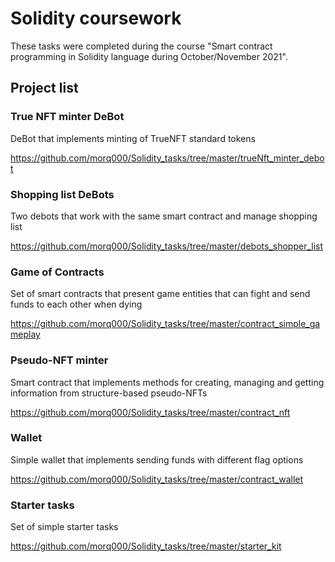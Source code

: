 # Solidity coursework
These tasks were completed during the course "Smart contract programming in Solidity language during October/November 2021".

## Project list


















### True NFT minter DeBot
DeBot that implements minting of TrueNFT standard tokens

https://github.com/morq000/Solidity_tasks/tree/master/trueNft_minter_debot

### Shopping list DeBots
Two debots that work with the same smart contract and manage shopping list

https://github.com/morq000/Solidity_tasks/tree/master/debots_shopper_list

### Game of Contracts 
Set of smart contracts that present game entities that can fight and send funds to each other when dying

https://github.com/morq000/Solidity_tasks/tree/master/contract_simple_gameplay

### Pseudo-NFT minter
Smart contract that implements methods for creating, managing and getting information from structure-based pseudo-NFTs

https://github.com/morq000/Solidity_tasks/tree/master/contract_nft

### Wallet
Simple wallet that implements sending funds with different flag options

https://github.com/morq000/Solidity_tasks/tree/master/contract_wallet

### Starter tasks
Set of simple starter tasks

https://github.com/morq000/Solidity_tasks/tree/master/starter_kit
